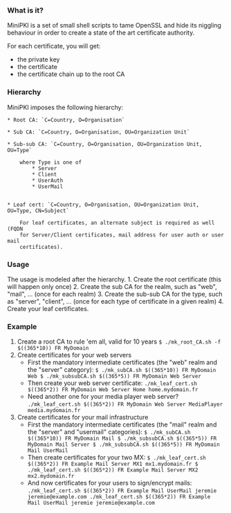 ### What is it?

MiniPKI is a set of small shell scripts to tame OpenSSL and hide its niggling
behaviour in order to create a state of the art certificate authority.

For each certificate, you will get:
* the private key
* the certificate
* the certificate chain up to the root CA

### Hierarchy

MiniPKI imposes the following hierarchy:

    * Root CA: `C=Country, O=Organisation`

    * Sub CA: `C=Country, O=Organisation, OU=Organization Unit`

    * Sub-sub CA: `C=Country, O=Organisation, OU=Organization Unit, OU=Type`

        where Type is one of
            * Server
            * Client
            * UserAuth
            * UserMail


    * Leaf cert: `C=Country, O=Organisation, OU=Organization Unit, OU=Type, CN=Subject`

        For leaf certificates, an alternate subject is required as well (FQDN
        for Server/Client certificates, mail address for user auth or user mail
        certificates).


### Usage
The usage is modeled after the hierarchy.
    1. Create the root certificate (this will happen only once)
    2. Create the sub CA for the realm, such as "web", "mail", ... (once for each realm)
    3. Create the sub-sub CA for the type, such as "server",
    "client", ... (once for each type of certificate in a given realm)
    4. Create your leaf certificates.


### Example

1. Create a root CA to rule 'em all, valid for 10 years
    `
    $ ./mk_root_CA.sh -f $((365*10)) FR MyDomain
    `
2. Create certificates for your web servers
    + First the mandatory intermediate certificates (the "web" realm and the "server" category):
        `
        $ ./mk_subCA.sh $((365*10)) FR MyDomain Web
        $ ./mk_subsubCA.sh $((365*5)) FR MyDomain Web Server
        `
   + Then create your web server certificate:
        `
        ./mk_leaf_cert.sh $((365*2)) FR MyDomain Web Server Home home.mydomain.fr
        `
   + Need another one for your media player web server?
        `
        ./mk_leaf_cert.sh $((365*2)) FR MyDomain Web Server MediaPlayer media.mydomain.fr
        `
3. Create certificates for your mail infrastructure
    + First the mandatory intermediate certificates (the "mail" realm and the "server" and "usermail" categories):
        `
        $ ./mk_subCA.sh $((365*10)) FR MyDomain Mail
        $ ./mk_subsubCA.sh $((365*5)) FR MyDomain Mail Server
        $ ./mk_subsubCA.sh $((365*5)) FR MyDomain Mail UserMail
        `
    + Then create certificates for your two MX:
        `
        $ ./mk_leaf_cert.sh $((365*2)) FR Example Mail Server MX1 mx1.mydomain.fr
        $ ./mk_leaf_cert.sh $((365*2)) FR Example Mail Server MX2 mx2.mydomain.fr
        `
    + And now certificates for your users to sign/encrypt mails:
        `
        ./mk_leaf_cert.sh $((365*2)) FR Example Mail UserMail jeremie jeremie@example.com
        ./mk_leaf_cert.sh $((365*2)) FR Example Mail UserMail jeremie jeremie@example.com
        `
